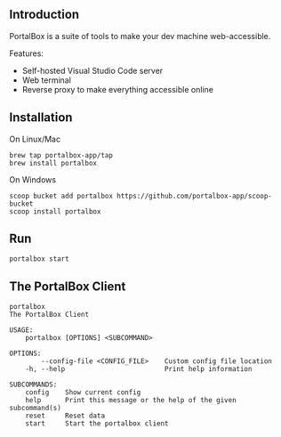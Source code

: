 ## Introduction
PortalBox is a suite of tools to make your dev machine web-accessible.

Features:
- Self-hosted Visual Studio Code server
- Web terminal
- Reverse proxy to make everything accessible online

## Installation
On Linux/Mac
```
brew tap portalbox-app/tap
brew install portalbox
```

On Windows
```
scoop bucket add portalbox https://github.com/portalbox-app/scoop-bucket
scoop install portalbox
```

## Run
```
portalbox start
```

## The PortalBox Client


```
portalbox 
The PortalBox Client

USAGE:
    portalbox [OPTIONS] <SUBCOMMAND>

OPTIONS:
        --config-file <CONFIG_FILE>    Custom config file location
    -h, --help                         Print help information

SUBCOMMANDS:
    config    Show current config
    help      Print this message or the help of the given subcommand(s)
    reset     Reset data
    start     Start the portalbox client
```
